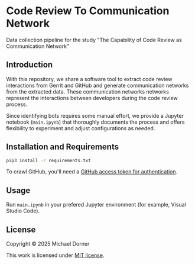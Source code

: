 # Code Review To Communication Network

Data collection pipeline for the study "The Capability of Code Review as Communication Network"

## Introduction

With this repository, we share a software tool to extract code review interactions from Gerrit and GitHub and generate communication networks from the extracted data. These communication networks networks represent the interactions between developers during the code review process.

Since identifying bots requires some manual effort, we provide a Jupyter notebook (`main.ipynb`) that thoroughly documents the process and offers flexibility to experiment and adjust configurations as needed.

## Installation and Requirements

```bash
pip3 install -r requirements.txt
```

To crawl GitHub, you'll need a [GitHub access token for authentication](https://docs.github.com/en/authentication/keeping-your-account-and-data-secure/managing-your-personal-access-tokens).

## Usage

Run `main.ipynb` in your prefered Jupyter environment (for example, Visual Studio Code).

## License

Copyright © 2025 Michael Dorner

This work is licensed under [MIT license](LICENSE).
